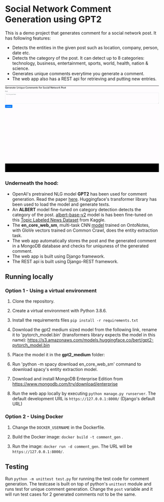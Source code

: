 # Social Network Comment Generation using GPT2
This is a demo project that generates comment for a social network post. It has following features:
* Detects the entities in the given post such as location, company, person, date etc.
* Detects the category of the post. It can detect up to 8 categories: technology, business, entertainment, sports, world, health, nation & science.
* Generates unique comments everytime you generate a comment. 
* The web app also has a REST api for retrieving and putting new entries.

![alt text](https://github.com/arnabx007/Social_network_post_comment_generation_using_GPT2/blob/master/sample.gif "")

### Underneath the hood:
* OpenAI's pretrained NLG model **GPT2** has been used for comment generation. Read the paper [here](https://github.com/openai/gpt-2). Huggingface's transformer library has been used to load the model and generate texts.
* An **ALBERT** model fine-tuned on category detection detects the category of the post. [albert-base-v2](https://huggingface.co/albert-base-v2) model is has been fine-tuned on this [Topic Labeled News Dataset](https://www.kaggle.com/kotartemiy/topic-labeled-news-dataset) from Kaggle.
* The **en_core_web_sm**, multi-task CNN [model](https://github.com/explosion/spacy-models/releases/tag/en_core_web_sm-3.1.0) trained on OntoNotes, with GloVe vectors trained on Common Crawl, does the entity extraction task.
* The web app automatically stores the post and the generated comment in a MongoDB database and checks for uniquness of the generated comment.
* The web app is built using Django framework. 
* The REST api is built using Django-REST framework. 


## Running locally 

### Option 1 - Using a virtual environment

1. Clone the repository.

2. Create a virtual environment with Python 3.8.6.

3. Install the requirements files `pip install -r requirements.txt`

4. Download the gpt2 medium sized model from the following link, rename it to 'pytorch_model.bin' (transformers library expects the model in this name):
https://s3.amazonaws.com/models.huggingface.co/bert/gpt2-pytorch_model.bin

5. Place the model it in the **gpt2_medium** folder:

6. Run 'python -m spacy download en_core_web_sm' command to download spacy's entity extraction model.

7. Download and install MongoDB Enterprise Edition from https://www.mongodb.com/try/download/enterprise

6. Run the web app locally by executing `python manage.py runserver`. The default development URL is `https://127.0.0.1:8000/` (Django's default URL)

### Option 2 - Using Docker

1. Change the `DOCKER_USERNAME` in the Dockerfile. 

2. Build the Docker image: `docker build -t comment_gen` .

3. Run the image: `docker run -d comment_gen`. The URL will be `https://127.0.0.1:8000/`.

## Testing

Run `python -m unittest test.py` for running the test code for comment generation. 
The testcase is built on top of python's `unittest` module and runs test for unique comment generation. Change the `post` variable and it will run test cases for 2 generated comments not to be the same. 

